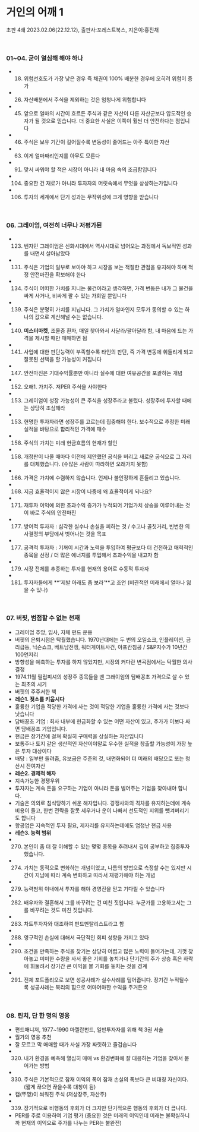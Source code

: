 # 거인의 어깨 1

초판 4쇄 2023.02.06(22.12.12), 출판사:포레스트북스, 지은이:홍진채

<br>

### **01~04. 굳이 열심해 해야 하나**

- 018. 위험선호도가 가장 낮은 경우 즉 채권이 100% 배분한 경우에 오히려 위험이 증가
- 026. 자산배분에서 주식을 제외하는 것은 엄청나게 위험합니다
- 045. 앞으로 얼마의 시간이 흐르든 주식과 같은 자산이 다른 자산군보다 압도적인 승자가 될 것으로 믿습니다. 더 중요한 사실은 이쪽이 훨씬 더 안전하다는 점입니다
- 046. 주식은 보유 기간이 길어질수록 변동성이 줄어드는 아주 특이한 자산
- 063. 이게 얼마짜리인지를 아무도 모른다
- 091. 맞서 싸워야 할 적은 시장이 아니라 내 마음 속의 조급함입니다
- 104. 중요한 건 재료가 아니라 투자자의 머릿속에서 무엇을 상상하는가입니다
- 106. 투자의 세계에서 단기 성과는 무작위성에 크게 영향을 받습니다

<br>

### **06. 그레이엄, 여전히 너무나 저평가된**

- 123. 벤자민 그레이엄은 신화시대에서 역사시대로 넘어오는 과정에서 독보적인 성과를 내면서 살아남았다
- 131. 주식은 기업의 일부로 보아야 하고 시장을 보는 적절한 관점을 유지해야 하며 적정 안전마진을 확보해야 한다
- 134. 주식이 어떠한 가치를 지니는 물건이라고 생각하면, 가격 변동은 내가 그 물건을 싸게 사거나, 비싸게 팔 수 있는 가회일 뿐입니다
- 139. 주식은 분명히 가치를 지닙니다. 그 가치가 얼마인지 모두가 동의할 수 있는 하나의 값으로 계산해낼 수는 없습니다.
- 140. **미스터마켓**, 조울증 환자, 매일 찾아와서 사달라/팔아달라 함, 내 마음에 드는 가격을 제시할 때만 매매하면 됨
- 141. 사업에 대한 판단능력이 부족할수록 타인의 판단, 즉 가격 변동에 휘둘리게 되고 잘못된 선택을 할 가능성이 커집니다
- 147. 안전마진은 기대수익률뿐만 아니라 실수에 대한 여유공간을 포괄하는 개념
- 152. 오해1. 가치주. 저PER 주식을 사야한다
- 153. 그레이엄이 성장 가능성이 큰 주식을 성장주라고 불렀다. 성장주에 투자할 때에는 상당히 조심해라
- 153. 현명한 투자자라면 성장주를 고르는데 집중해야 한다. 보수적으로 추정한 미래 실적을 바탕으로 합리적인 가격에 매수
- 158. 주식의 가치는 미래 현금흐름의 현재가 할인
- 158. 개정판이 나올 때마다 이전에 제안했던 공식을 버리고 새로운 공식으로 그 자리를 대체했습니다. (수많은 사람이 따라하면 오래가지 못함)
- 166. 가격은 가치에 수렴하지 않습니다. 언제나 불안정하게 흔들리고 있습니다.
- 168. 지금 효율적이지 않은 시장이 나중에 왜 효율적이게 되나요?
- 171. 재투자 이익에 의한 초과수익 증가가 누적되어 기업가치 상승을 이루어내는 것이 바로 주식의 안전마진
- 177. 방어적 투자자 : 심각한 실수나 손실을 피하는 것  /  수고나 골칫거리, 빈번한 의사결정의 부담에서 벗어나는 것을 목표
- 177. 공격적 투자자 : 기꺼이 시간과 노력을 투입하여 평균보다 더 건전하고 매력적인 종목을 선정  /  더 많은 에너지를 투입해서 초과수익을 내고자 함
- 179. 시장 전체를 추종하는 투자를 현재의 용어로 수동적 투자자
- 181. 투자자들에게 **'제발 아래도 좀 보라'**고 조언 (비관적인 미래에서 얼마나 잃을 수 있나)

<br>

### **07. 버핏, 범접할 수 없는 천재**

- 그레이엄 추앙, 입사, 자체 펀드 운용
- 버핏의 은퇴시점은 탁월했습니다. 1970년대에는 두 번의 오일쇼크, 인플레이션, 금리급등, 닉슨쇼크, 베트남전쟁, 워터게이트사건, 아프칸침공  /  S&P지수가 10년간 100언저리
- 방향성을 예측하는 투자를 하지 않았지만, 시장의 커다란 변곡점에서는 탁월한 의사결정
- 1974.11월 필립피셔의 성장주 종목들을 밴 그래이엄의 담배꽁초 가격으로 살 수 있는 최초의 시기
- 버핏의 주주서한 책 
- **레슨1. 젖소를 키웁시다**
- 훌륭한 기업을 적당한 가격에 사는 것이 적당한 기업을 훌륭한 가격에 사는 것보다 낫습니다
- 담배꽁초 기업 : 회사 내부에 현금화할 수 있는 어떤 자산이 있고, 주가가 이보다 싸면 담배꽁초 기업입니다.
- 현금은 장기간에 걸쳐 확실히 구매력을 상실하는 자산입니다
- 보통주나 토지 같은 생산적인 자산이야말로 우수한 실적을 창출할 가능성이 가장 높은 투자 대상이다
- 배당 : 일부만 돌려줌, 유보금은 주준의 것, 내면화되어 더 미래의 배당으로 또는 청산시 잔여자산
- **레슨2. 경제적 해자**
- 지속가능한 경쟁우위
- 투자자는 계속 돈을 요구하는 기업이 아니라 돈을 벌어주는 기업을 찾아내야 합니다.
- 기술은 의외로 침식당하기 쉬운 해자입니다. 경쟁사와의 격차를 유지하는데에 계속 비용이 들고, 한번 전략을 잘못 세우거나 운이 나빠서 선도적인 지위를 뺏겨버리기도 합니다
- 항공업은 지속적인 투자 필요, 제자리를 유지하는데에도 엄청난 현금 사용
- **레슨3. 능력 범위**
- 270. 본인이 좀 더 잘 이해할 수 있는 몇몇 종목을 추려내서 깊이 공부하고 집중투자했습니다.
- 274. 가치는 동적으로 변화하는 개념이었고, 나름의 방법으로 측정할 수는 있지만 시간이 지남에 따라 계속 변화하고 따라서 재평가해야 하는 개념
- 279. 능력범위 이내에서 투자를 해야 경영진을 믿고 기다릴 수 있습니다
- 282. 배우자와 결혼해서 그를 바꾸려는 건 미친 짓입니다. 누군가를 고용하고서는 그를 바꾸려는 것도 미친 짓입니다.
- 283. 차트투자자와 대조하여 펀드멘탈리스트라고 함
- 288. 영구적인 손실에 대해서 극단적인 회피 성향을 가지고 있다
- 290. 조건을 만족하는 주식을 찾기는 상당히 어렵고 많은 노력이 들어가는데, 기껏 찾아놓고 미미한 수량을 사서 좋은 기회를 놓치거나 단기간의 주가 상승 혹은 하락에 휘둘려서 장기간 큰 이익을 볼 기회를 놓치는 것을 경계
- 291. 전체 포트폴리오로 보면 성공사례가 실수사례를 덮어줍니다. 장기간 누적될수록 성공사례는 복리의 힘으로 어마어마한 수익을 주거든요
  
<br>

### **08. 린치, 단 한 명의 영웅**

- 편드매니저, 1977~1990 마젤란펀드, 일반투자자를 위해 책 3권 서술
- 월가의 영웅 추천
- 잘 모르고 막 매매할 때가 사실 가장 짜릿하고 즐겁습니다
- 320. 내가 환경을 예측해 열심히 매매  vs  환경변화에 잘 대응하는 기업을 찾아서 묻어가는 방법
- 330. 주식은 기본적으로 잠재 이익의 폭이 잠재 손실의 폭보다 큰 비대칭 자신이다. (짧게 끊으면 끊을수록 대칭이 됨)
- 캡(뚜껑)이 씌워진 주식 (저상장주, 자산주)
- 339. 장기적으로 비행동의 후회가 더 크지만 단기적으론 행동의 후회가 더 큽니다.
- PER를 주로 이용하여 기업 평가 (중요한 것은 미래의 이익인데 미래는 불확실하니까 현재의 이익으로 주가를 나누는 PER는 불완전)